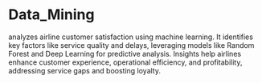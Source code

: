 # Data_Mining
analyzes airline customer satisfaction using machine learning. It identifies key factors like service quality and delays, leveraging models like Random Forest and Deep Learning for predictive analysis. Insights help airlines enhance customer experience, operational efficiency, and profitability, addressing service gaps and boosting loyalty.
